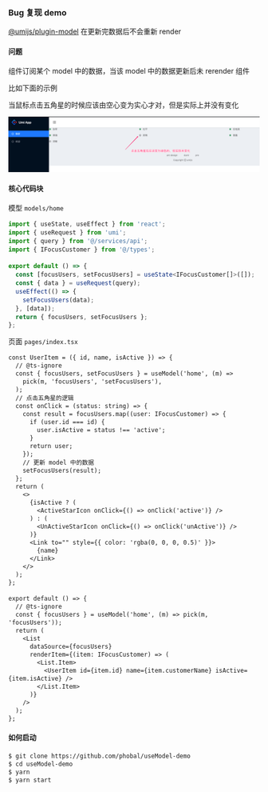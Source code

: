 ### Bug 复现 demo
[@umijs/plugin-model](https://github.com/umijs/plugins/blob/master/packages/plugin-model/src/index.ts) 在更新完数据后不会重新 render

#### 问题

组件订阅某个 model 中的数据，当该 model 中的数据更新后未 rerender 组件

比如下面的示例  

当鼠标点击五角星的时候应该由空心变为实心才对，但是实际上并没有变化

![](./readme/shot.png)

#### 核心代码块

模型 `models/home`

``` ts
import { useState, useEffect } from 'react';
import { useRequest } from 'umi';
import { query } from '@/services/api';
import { IFocusCustomer } from '@/types';

export default () => {
  const [focusUsers, setFocusUsers] = useState<IFocusCustomer[]>([]);
  const { data } = useRequest(query);
  useEffect(() => {
    setFocusUsers(data);
  }, [data]);
  return { focusUsers, setFocusUsers };
};

```

页面 `pages/index.tsx`

``` tsx
const UserItem = ({ id, name, isActive }) => {
  // @ts-ignore
  const { focusUsers, setFocusUsers } = useModel('home', (m) =>
    pick(m, 'focusUsers', 'setFocusUsers'),
  );
  // 点击五角星的逻辑
  const onClick = (status: string) => {
    const result = focusUsers.map((user: IFocusCustomer) => {
      if (user.id === id) {
        user.isActive = status !== 'active';
      }
      return user;
    });
    // 更新 model 中的数据
    setFocusUsers(result);
  };
  return (
    <>
      {isActive ? (
        <ActiveStarIcon onClick={() => onClick('active')} />
      ) : (
        <UnActiveStarIcon onClick={() => onClick('unActive')} />
      )}
      <Link to="" style={{ color: 'rgba(0, 0, 0, 0.5)' }}>
        {name}
      </Link>
    </>
  );
};

export default () => {
  // @ts-ignore
  const { focusUsers } = useModel('home', (m) => pick(m, 'focusUsers'));
  return (
    <List
      dataSource={focusUsers}
      renderItem={(item: IFocusCustomer) => (
        <List.Item>
          <UserItem id={item.id} name={item.customerName} isActive={item.isActive} />
        </List.Item>
      )}
    />
  );
};

```

#### 如何启动

```
$ git clone https://github.com/phobal/useModel-demo
$ cd useModel-demo
$ yarn
$ yarn start
```

